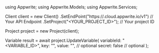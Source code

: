 using Appwrite;
using Appwrite.Models;
using Appwrite.Services;

Client client = new Client()
    .SetEndPoint("https://<REGION>.cloud.appwrite.io/v1") // Your API Endpoint
    .SetProject("<YOUR_PROJECT_ID>"); // Your project ID

Project project = new Project(client);

Variable result = await project.UpdateVariable(
    variableId: "<VARIABLE_ID>",
    key: "<KEY>",
    value: "<VALUE>", // optional
    secret: false // optional
);